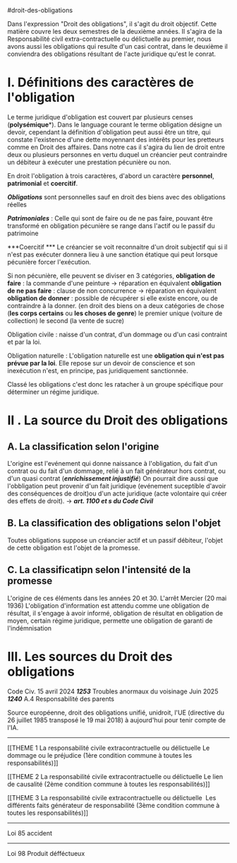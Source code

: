 #droit-des-obligations

Dans l'expression "Droit des obligations", il s'agit du droit objectif. Cette matière couvre les deux semestres de la deuxième années. Il s'agira de la Responsabilité civil extra-contractuelle ou délictuelle au premier, nous avons aussi les obligations qui resulte d'un casi contrat, dans le deuxième il conviendra des obligations résultant de l'acte juridique qu'est le conrat.

# I. Définitions des caractères de l'obligation
Le terme juridique d'obligation est couvert par plusieurs censes (**polysémique***). Dans le language courant le terme obligation désigne un devoir, cependant la définition d'obligation peut aussi être un titre, qui constate l'existence d'une dette moyennant des intérêts pour les pretteurs comme en Droit des affaires. Dans notre cas il s'agira du lien de droit entre deux ou plusieurs personnes en vertu duquel un créancier peut contraindre un débiteur à exécuter une prestation pécunière ou non.

En droit l'obligation à trois caractères, d'abord un caractère **personnel**, **patrimonial** et **coercitif**. 

***Obligations*** sont personnelles sauf en droit des biens avec des obligations réelles

***Patrimoniales*** : Celle qui sont de faire ou de ne pas faire, pouvant être transformé en obligation pécunière se range dans l'actif ou le passif du patrimoine

***Coercitif *** Le créancier se voit reconnaitre d'un droit subjectif qui si il n'est pas exécuter donnera lieu à une sanction étatique qui peut lorsque pécunière forcer l'exécution.

Si non pécunière, elle peuvent se diviser en 3 catégories,
**obligation de faire** : la commande d'une peinture -> réparation en équivalent
**obligation de ne pas faire** : clause de non concurrence -> réparation en équivalent
**obligation de donner** : possible de récupérer si elle existe encore, ou de contraindre à la donner. (en droit des biens on a deux catégories de chose (**les corps certains** ou **les choses de genre**) le premier unique (voiture de collection) le second (la vente de sucre)

Obligation civile : naisse d'un contrat, d'un dommage ou d'un casi contraint et par la loi.

Obligation naturelle : L'obligation naturelle est une **obligation qui n'est pas prévue par la loi**. Elle repose sur un devoir de conscience et son inexécution n'est, en principe, pas juridiquement sanctionnée.

Classé les obligations c'est donc les ratacher à un groupe spécifique pour déterminer un régime juridique.

# II . La source du Droit des obligations

## A. La classification selon l'origine
L'origine est l'evénement qui donne naissance à l'obligation, du fait d'un contrat ou du fait d'un dommage, relié à un fait générateur hors contrat, ou d'un quasi contrat (***enrichissement injustifié***)
 On pourrait dire aussi que l'obbligation peut provenir d'un fait juridique (evénement suceptible d'avoir des conséquences de droit)ou d'un acte juridique (acte volontaire qui créer des effets de droit). -> ***art. 1100 et s du Code Civil***

## B. La classification des obligations selon l'objet
Toutes obligations suppose un créancier actif et un passif débiteur, l'objet de cette obligation est l'objet de la promesse.

## C. La classificatipn selon l'intensité de la promesse
L'origine de ces éléments dans les années 20 et 30. L'arrêt Mercier (20 mai 1936)
 L'obligation d'information est attendu comme une obligation de résultat, il s'engage à avoir informé, obligation de résultat en obligation de moyen, certain régime juridique, permette une obligation de garanti de l'indémnisation
 
# III. Les sources du Droit des obligations
Code Civ.
15 avril 2024 ***1253*** Troubles anormaux du voisinage
Juin 2025 ***1240*** A.4 Responsabilité des parents

Source européenne,
droit des obligations unifié, unidroit, l'UE (directive du 26 juillet 1985 transposé le 19 mai 2018) à aujourd'hui pour tenir compte de l'IA. 

---

[[THEME 1 La responsabilité civile extracontractuelle ou délictuelle Le dommage ou le préjudice (1ère condition commune à toutes les responsabilités)]]

[[THEME 2 La responsabilité civile extracontractuelle ou délictuelle Le lien de causalité (2ème condition commune à toutes les responsabilités)]]

[[THEME 3 La responsabilité civile extracontractuelle ou délictuelle  Les différents faits générateur de responsabilité (3ème condition commune à toutes les responsabilités)]]

---

Loi 85 accident

---
Loi 98 Produit défféctueux